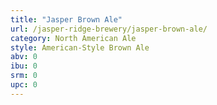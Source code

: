 ```yaml
---
title: "Jasper Brown Ale"
url: /jasper-ridge-brewery/jasper-brown-ale/
category: North American Ale
style: American-Style Brown Ale
abv: 0
ibu: 0
srm: 0
upc: 0
---
```


